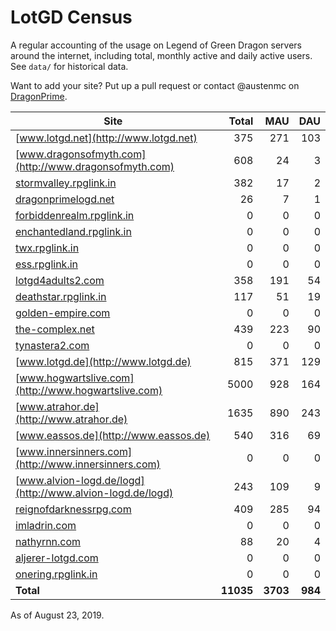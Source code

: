 # LotGD Census
A regular accounting of the usage on Legend of Green Dragon servers around the internet, including total, monthly active and daily active users. See `data/` for historical data.

Want to add your site? Put up a pull request or contact @austenmc on [DragonPrime](http://dragonprime.net).


Site | Total | MAU | DAU
--- | ---:| ---:| ---:
[www.lotgd.net](http://www.lotgd.net)|375|271|103
[www.dragonsofmyth.com](http://www.dragonsofmyth.com)|608|24|3
[stormvalley.rpglink.in](http://stormvalley.rpglink.in)|382|17|2
[dragonprimelogd.net](http://dragonprimelogd.net)|26|7|1
[forbiddenrealm.rpglink.in](http://forbiddenrealm.rpglink.in)|0|0|0
[enchantedland.rpglink.in](http://enchantedland.rpglink.in)|0|0|0
[twx.rpglink.in](http://twx.rpglink.in)|0|0|0
[ess.rpglink.in](http://ess.rpglink.in)|0|0|0
[lotgd4adults2.com](http://lotgd4adults2.com)|358|191|54
[deathstar.rpglink.in](http://deathstar.rpglink.in)|117|51|19
[golden-empire.com](http://golden-empire.com)|0|0|0
[the-complex.net](http://the-complex.net)|439|223|90
[tynastera2.com](http://tynastera2.com)|0|0|0
[www.lotgd.de](http://www.lotgd.de)|815|371|129
[www.hogwartslive.com](http://www.hogwartslive.com)|5000|928|164
[www.atrahor.de](http://www.atrahor.de)|1635|890|243
[www.eassos.de](http://www.eassos.de)|540|316|69
[www.innersinners.com](http://www.innersinners.com)|0|0|0
[www.alvion-logd.de/logd](http://www.alvion-logd.de/logd)|243|109|9
[reignofdarknessrpg.com](http://reignofdarknessrpg.com)|409|285|94
[imladrin.com](http://imladrin.com)|0|0|0
[nathyrnn.com](http://nathyrnn.com)|88|20|4
[aljerer-lotgd.com](http://aljerer-lotgd.com)|0|0|0
[onering.rpglink.in](http://onering.rpglink.in)|0|0|0
**Total**|**11035**|**3703**|**984**

As of August 23, 2019.
